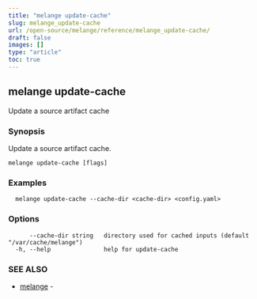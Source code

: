 ```yaml
---
title: "melange update-cache"
slug: melange_update-cache
url: /open-source/melange/reference/melange_update-cache/
draft: false
images: []
type: "article"
toc: true
---
```

## melange update-cache

Update a source artifact cache

### Synopsis

Update a source artifact cache.

```
melange update-cache [flags]
```

### Examples

```
  melange update-cache --cache-dir <cache-dir> <config.yaml>
```

### Options

```
      --cache-dir string   directory used for cached inputs (default "/var/cache/melange")
  -h, --help               help for update-cache
```

### SEE ALSO

* [melange](/open-source/melange/reference/melange/)	 - 

